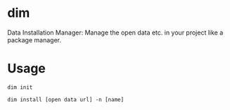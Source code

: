 # dim
Data Installation Manager: Manage the open data etc. in your project like a package manager.


# Usage

```
dim init
```

```
dim install [open data url] -n [name]
```